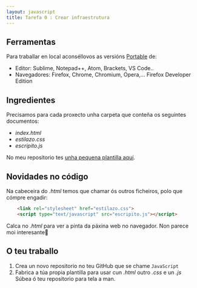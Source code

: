 ```yaml
---
layout: javascript
title: Tarefa 0 : Crear infraestrutura 
---
```



## Ferramentas

Para traballar en local aconséllovos as versións [Portable](https://portableapps.com) de:

- Editor: Sublime, Notepad++, Atom, Brackets, VS Code.. 
- Navegadores: Firefox, Chrome, Chromium, Opera,... Firefox Developer Edition

## Ingredientes

  Precisamos para cada proxecto unha carpeta que conteña os seguintes documentos:

- *index.html*
- *estilazo.css*
- *escripito.js*

No meu repositorio tes [unha pequena plantilla aquí](https://github.com/irocho/exerciciosJavascript/tree/master/exemplojs).

## Novidades no código

Na cabeceira do *.html* temos que chamar ós outros ficheiros, polo que cómpre engadir:

```html
    <link rel="stylesheet" href="estilazo.css">
    <script type="text/javascript" src="escripito.js"></script>
```


Calca no *.html* para ver a pinta da páxina web no navegador. Non parece moi interesante🤷

## O teu traballo

1. Crea un novo repositorio no teu GitHub que se chame `JavaScript`
2. Fabrica a túa propia plantilla para usar  cun *.html* outro *.css* e un *.js* Súbea ó teu repositorio para tela a man.